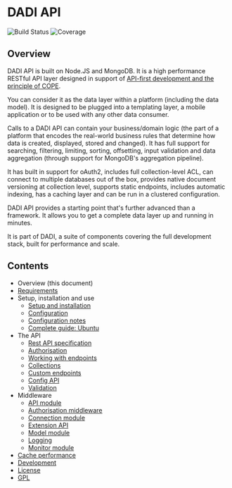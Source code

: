 # DADI API

![Build Status](http://img.shields.io/badge/Release-1.2.1-green.svg?style=flat-square)&nbsp;![Coverage](https://img.shields.io/badge/Coverage-88%-yellow.svg?style=flat-square)

## Overview

DADI API is built on Node.JS and MongoDB. It is a high performance RESTful API layer designed in support of [API-first development and the principle of COPE](https://github.com/dadi/api/blob/docs/docs/apiFirst.md).

You can consider it as the data layer within a platform (including the data model). It is designed to be plugged into a templating layer, a mobile application or to be used with any other data consumer.

Calls to a DADI API can contain your business/domain logic (the part of a platform that encodes the real-world business rules that determine how data is created, displayed, stored and changed). It has full support for searching, filtering, limiting, sorting, offsetting, input validation and data aggregation (through support for MongoDB's aggregation pipeline).

It has built in support for oAuth2, includes full collection-level ACL, can connect to multiple databases out of the box, provides native document versioning at collection level, supports static endpoints, includes automatic indexing, has a caching layer and can be run in a clustered configuration.

DADI API provides a starting point that's further advanced than a framework. It allows you to get a complete data layer up and running in minutes.

It is part of DADI, a suite of components covering the full development stack, built for performance and scale.

## Contents

* Overview (this document)
* [Requirements](https://github.com/dadi/api/blob/docs/docs/requirements.md)
* Setup, installation and use
	* [Setup and installation](https://github.com/dadi/api/blob/docs/docs/setupAndInstallation.md)
	* [Configuration](https://github.com/dadi/api/blob/docs/docs/configuration.md)
	* [Configuration notes](https://github.com/dadi/api/blob/docs/docs/configurationNotes.md)
	* [Complete guide: Ubuntu](https://github.com/dadi/api/blob/docs/docs/installGuide.ubuntu.md)
* The API
	* [Rest API specification](https://github.com/dadi/api/blob/docs/docs/restApiSpecification.md)
	* [Authorisation](https://github.com/dadi/api/blob/docs/docs/authorisation.md)
	* [Working with endpoints](https://github.com/dadi/api/blob/docs/docs/workingWithEndpoints.md)
	* [Collections](https://github.com/dadi/api/blob/docs/docs/collections.md)
	* [Custom endpoints](https://github.com/dadi/api/blob/docs/docs/customEndpoints.md)
	* [Config API](https://github.com/dadi/api/blob/docs/docs/configApi.md)
	* [Validation](https://github.com/dadi/api/blob/docs/docs/validation.md)
* Middleware
	* [API module](https://github.com/dadi/api/blob/docs/docs/apiModule.md)
	* [Authorisation middleware](https://github.com/dadi/api/blob/docs/docs/authMiddleware.md)
	* [Connection module](https://github.com/dadi/api/blob/docs/docs/connectionModule.md)
	* [Extension API](https://github.com/dadi/api/blob/docs/docs/extensionApi.md)
	* [Model module](https://github.com/dadi/api/blob/docs/docs/modelModule.md)
	* [Logging](https://github.com/dadi/api/blob/docs/docs/logging.md)
	* [Monitor module](https://github.com/dadi/api/blob/docs/docs/monitorModule.md)
* [Cache performance](https://github.com/dadi/api/blob/docs/docs/cachePerformance.md)
* [Development](https://github.com/dadi/api/blob/docs/docs/development.md)
* [License](https://github.com/dadi/api/blob/docs/docs/license.md)
* [GPL](https://github.com/dadi/api/blob/docs/docs/gpl.md)
